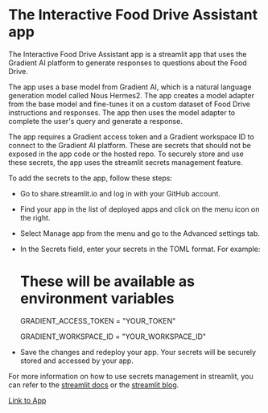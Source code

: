 # The Interactive Food Drive Assistant app

The Interactive Food Drive Assistant app is a streamlit app that uses the Gradient AI platform to generate responses to questions about the Food Drive.

The app uses a base model from Gradient AI, which is a natural language generation model called Nous Hermes2. The app creates a model adapter from the base model and fine-tunes it on a custom dataset of Food Drive instructions and responses. The app then uses the model adapter to complete the user's query and generate a response.

The app requires a Gradient access token and a Gradient workspace ID to connect to the Gradient AI platform. These are secrets that should not be exposed in the app code or the hosted repo. To securely store and use these secrets, the app uses the streamlit secrets management feature.

To add the secrets to the app, follow these steps:

- Go to share.streamlit.io and log in with your GitHub account.
- Find your app in the list of deployed apps and click on the menu icon on the right.
- Select Manage app from the menu and go to the Advanced settings tab.
- In the Secrets field, enter your secrets in the TOML format. For example:

    # These will be available as environment variables
    GRADIENT_ACCESS_TOKEN = "YOUR_TOKEN"
  
    GRADIENT_WORKSPACE_ID = "YOUR_WORKSPACE_ID"

- Save the changes and redeploy your app. Your secrets will be securely stored and accessed by your app.

For more information on how to use secrets management in streamlit, you can refer to the [streamlit docs](https://blog.streamlit.io/content/images/2021/08/gif-1-4.gif#browser) or the [streamlit blog](https://blog.streamlit.io/secrets-in-sharing-apps/).


[Link to App](https://chatbot-c9tfhdbmxtzoyx4fu9ferg.streamlit.app/)

